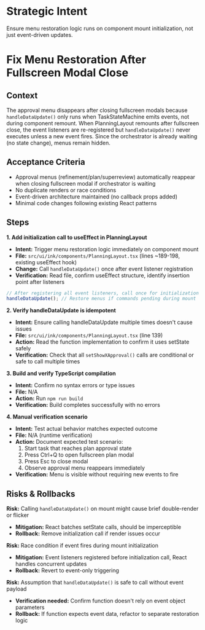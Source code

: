# Strategic Intent

Ensure menu restoration logic runs on component mount initialization, not just event-driven updates.

# Fix Menu Restoration After Fullscreen Modal Close

## Context

The approval menu disappears after closing fullscreen modals because `handleDataUpdate()` only runs when TaskStateMachine emits events, not during component remount. When PlanningLayout remounts after fullscreen close, the event listeners are re-registered but `handleDataUpdate()` never executes unless a new event fires. Since the orchestrator is already waiting (no state change), menus remain hidden.

## Acceptance Criteria

- Approval menus (refinement/plan/superreview) automatically reappear when closing fullscreen modal if orchestrator is waiting
- No duplicate renders or race conditions
- Event-driven architecture maintained (no callback props added)
- Minimal code changes following existing React patterns

## Steps

**1. Add initialization call to useEffect in PlanningLayout**

- **Intent:** Trigger menu restoration logic immediately on component mount
- **File:** `src/ui/ink/components/PlanningLayout.tsx` (lines ~189-198, existing useEffect hook)
- **Change:** Call `handleDataUpdate()` once after event listener registration
- **Verification:** Read file, confirm useEffect structure, identify insertion point after listeners

```typescript
// After registering all event listeners, call once for initialization
handleDataUpdate(); // Restore menus if commands pending during mount
```

**2. Verify handleDataUpdate is idempotent**

- **Intent:** Ensure calling handleDataUpdate multiple times doesn't cause issues
- **File:** `src/ui/ink/components/PlanningLayout.tsx` (line 139)
- **Action:** Read the function implementation to confirm it uses setState safely
- **Verification:** Check that all `setShowXApproval()` calls are conditional or safe to call multiple times

**3. Build and verify TypeScript compilation**

- **Intent:** Confirm no syntax errors or type issues
- **File:** N/A
- **Action:** Run `npm run build`
- **Verification:** Build completes successfully with no errors

**4. Manual verification scenario**

- **Intent:** Test actual behavior matches expected outcome
- **File:** N/A (runtime verification)
- **Action:** Document expected test scenario:
  1. Start task that reaches plan approval state
  2. Press Ctrl+Q to open fullscreen plan modal
  3. Press Esc to close modal
  4. Observe approval menu reappears immediately
- **Verification:** Menu is visible without requiring new events to fire

## Risks & Rollbacks

**Risk:** Calling `handleDataUpdate()` on mount might cause brief double-render or flicker
- **Mitigation:** React batches setState calls, should be imperceptible
- **Rollback:** Remove initialization call if render issues occur

**Risk:** Race condition if event fires during mount initialization
- **Mitigation:** Event listeners registered before initialization call, React handles concurrent updates
- **Rollback:** Revert to event-only triggering

**Risk:** Assumption that `handleDataUpdate()` is safe to call without event payload
- **Verification needed:** Confirm function doesn't rely on event object parameters
- **Rollback:** If function expects event data, refactor to separate restoration logic
